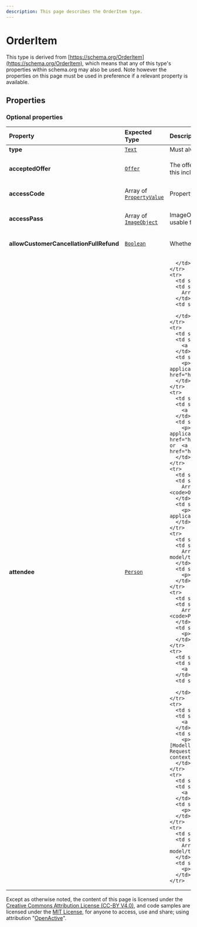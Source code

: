 ```yaml
---
description: This page describes the OrderItem type.
---
```


# OrderItem

This type is derived from [https://schema.org/OrderItem](https://schema.org/OrderItem), which means that any of this type's properties within schema.org may also be used. Note however the properties on this page must be used in preference if a relevant property is available.

## **Properties**

### **Optional properties**
    
<table>
  <thead>
    <tr>
      <th style="text-align:left">Property</th>
      <th style="text-align:left">Expected Type</th>
      <th style="text-align:left">Description</th>
    </tr>
  </thead>
  <tbody>
    <tr>
      <td style="text-align:left"><b>type</b></td>
      <td style="text-align:left">
        <a href="https://schema.org/Text"><code>Text</code></a>
      </td>
      <td style="text-align:left">
        Must always be present and set to <code>"type": "OrderItem"</code>
      </td>
    </tr>
    <tr>
      <td style="text-align:left"><b>acceptedOffer</b></td>
      <td style="text-align:left">
        <a href="https://developer.openactive.io/data-model/types/offer"><code>Offer</code></a>
      </td>
      <td style="text-align:left">
        <p>The offer from the associated orderedItem that has been selected by the Customer. The price of this includes or excludes tax depending on the taxMode of the Order.</p>
      </td>
    </tr>
    <tr>
      <td style="text-align:left"><b>accessCode</b></td>
      <td style="text-align:left">
        Array of <a href="https://developer.openactive.io/data-model/types/propertyvalue"><code>PropertyValue</code></a>
      </td>
      <td style="text-align:left">
        <p>PropertyValue that contains a text value usable for entrance. Not applicable for an  OrderQuote.</p>
      </td>
    </tr>
    <tr>
      <td style="text-align:left"><b>accessPass</b></td>
      <td style="text-align:left">
        Array of <a href="https://developer.openactive.io/data-model/types/imageobject"><code>ImageObject</code></a>
      </td>
      <td style="text-align:left">
        <p>ImageObject or Barcode that contains reference to an asset (e.g. Barcode, QR code image or PDF) usable for entrance. Not applicable for an OrderQuote.</p>
      </td>
    </tr>
    <tr>
      <td style="text-align:left"><b>allowCustomerCancellationFullRefund</b></td>
      <td style="text-align:left">
        <a href="https://schema.org/Boolean"><code>Boolean</code></a>
      </td>
      <td style="text-align:left">
        <p>Whether the event can be cancelled.</p>
      </td>
    </tr>
    <tr>
      <td style="text-align:left"><b>attendee</b></td>
      <td style="text-align:left">
        <a href="https://developer.openactive.io/data-model/types/person"><code>Person</code></a>
      </td>
      <td style="text-align:left">
        
      </td>
    </tr>
    <tr>
      <td style="text-align:left"><b>attendeeDetailsRequired</b></td>
      <td style="text-align:left">
        Array of <a href="https://schema.org/Property"><code>Property</code></a>
      </td>
      <td style="text-align:left">
        
      </td>
    </tr>
    <tr>
      <td style="text-align:left"><b>cancellationMessage</b></td>
      <td style="text-align:left">
        <a href="https://schema.org/Text"><code>Text</code></a>
      </td>
      <td style="text-align:left">
        <p>A message set by the Seller in the event of Opportunity cancellation, only applicable for an  Order and where the OrderItem has  orderItemStatus set to  <a href="https://openactive.io/SellerCancelled">https://openactive.io/SellerCancelled</a></p>
      </td>
    </tr>
    <tr>
      <td style="text-align:left"><b>customerNotice</b></td>
      <td style="text-align:left">
        <a href="https://schema.org/Text"><code>Text</code></a>
      </td>
      <td style="text-align:left">
        <p>A message set by the Seller to trigger a notification to the Customer, only applicable for an Order and where the OrderItem has  orderItemStatus set to  <a href="https://openactive.io/OrderItemConfirmed">https://openactive.io/OrderItemConfirmed</a> or  <a href="https://openactive.io/CustomerAttended">https://openactive.io/CustomerAttended</a></p>
      </td>
    </tr>
    <tr>
      <td style="text-align:left"><b>error</b></td>
      <td style="text-align:left">
        Array of <a href="https://developer.openactive.io/data-model/types/openbookingerror"><code>OpenBookingError</code></a>
      </td>
      <td style="text-align:left">
        <p>Array of errors related to the OrderItem being included in the Order, only applicable for an  OrderQuote.</p>
      </td>
    </tr>
    <tr>
      <td style="text-align:left"><b>orderItemIntakeForm</b></td>
      <td style="text-align:left">
        Array of <a href="https://developer.openactive.io/data-model/types/propertyvaluespecification"><code>PropertyValueSpecification</code></a>
      </td>
      <td style="text-align:left">
        <p>PropertyValueSpecifications that describe fields in the orderItemIntakeForm.</p>
      </td>
    </tr>
    <tr>
      <td style="text-align:left"><b>orderItemIntakeFormResponse</b></td>
      <td style="text-align:left">
        Array of <a href="https://developer.openactive.io/data-model/types/propertyvalue"><code>PropertyValue</code></a>
      </td>
      <td style="text-align:left">
        <p>PropertyValues that contains a text value responses to the orderItemIntakeForm.</p>
      </td>
    </tr>
    <tr>
      <td style="text-align:left"><b>orderItemStatus</b></td>
      <td style="text-align:left">
        <a href="https://openactive.io/OrderItemStatus"><code>OrderItemStatus</code></a>
      </td>
      <td style="text-align:left">
        
      </td>
    </tr>
    <tr>
      <td style="text-align:left"><b>orderedItem</b></td>
      <td style="text-align:left">
        <a href="https://developer.openactive.io/data-model/types/event"><code>Event</code></a>
      </td>
      <td style="text-align:left">
        <p>The specific bookable Thing that has been selected by the Customer. See the [Modelling-Opportunity-Data] for more information on these types. Note that the Broker Request and Orders feed only require id within these objects to be included; in these contexts, all other properties are ignored.</p>
      </td>
    </tr>
    <tr>
      <td style="text-align:left"><b>position</b></td>
      <td style="text-align:left">
        <a href="https://schema.org/Integer"><code>Integer</code></a>
      </td>
      <td style="text-align:left">
        <p>An integer representing the order of OrderItems within the array.</p>
      </td>
    </tr>
    <tr>
      <td style="text-align:left"><b>unitTaxSpecification</b></td>
      <td style="text-align:left">
        Array of <a href="https://developer.openactive.io/data-model/types/taxchargespecification"><code>TaxChargeSpecification</code></a>
      </td>
      <td style="text-align:left">
        <p>Breakdown of tax payable for the OrderItem.</p>
      </td>
    </tr>
  </tbody>
</table>






Except as otherwise noted, the content of this page is licensed under the [Creative Commons Attribution License (CC-BY V4.0)](https://creativecommons.org/licenses/by/4.0/), and code samples are licensed under the [MIT License](https://opensource.org/licenses/MIT), for anyone to access, use and share; using attribution "[OpenActive](https://www.openactive.io/)".
